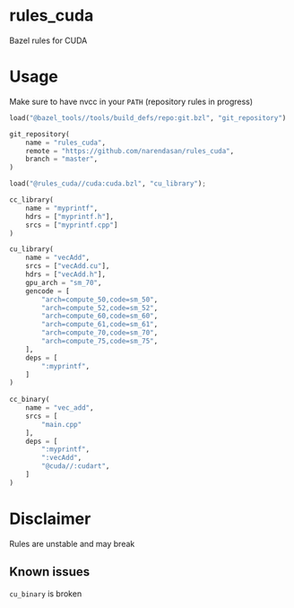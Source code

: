 # rules_cuda
Bazel rules for CUDA

# Usage

Make sure to have nvcc in your `PATH` (repository rules in progress)

```py
load("@bazel_tools//tools/build_defs/repo:git.bzl", "git_repository")

git_repository(
    name = "rules_cuda",
    remote = "https://github.com/narendasan/rules_cuda",
    branch = "master",
)
```

```py
load("@rules_cuda//cuda:cuda.bzl", "cu_library");

cc_library(
    name = "myprintf",
    hdrs = ["myprintf.h"],
    srcs = ["myprintf.cpp"]
)

cu_library(
    name = "vecAdd",
    srcs = ["vecAdd.cu"],
    hdrs = ["vecAdd.h"],
    gpu_arch = "sm_70",
    gencode = [
        "arch=compute_50,code=sm_50",
        "arch=compute_52,code=sm_52",
        "arch=compute_60,code=sm_60",
        "arch=compute_61,code=sm_61",
        "arch=compute_70,code=sm_70",
        "arch=compute_75,code=sm_75",
    ],
    deps = [
        ":myprintf",
    ]
)
        
cc_binary(
    name = "vec_add",
    srcs = [
        "main.cpp"
    ],
    deps = [
        ":myprintf",
        ":vecAdd",
        "@cuda//:cudart",
    ]
)
```

# Disclaimer 

Rules are unstable and may break

## Known issues

`cu_binary` is broken
